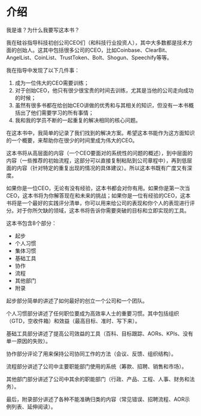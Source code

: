 # 介绍

我是谁？为什么我要写这本书？

我在硅谷指导科技初创公司CEO们（和科技行业投资人），其中大多数都是技术方面的创始人。这其中包括很多公司的CEO，比如Coinbase、ClearBit、AngelList、CoinList、TrustToken、Bolt、Shogun、Speechify等等。

我在指导中发现了以下几件事：

1. 成为一位伟大的CEO需要训练；
2. 对于创始CEO，他只有很少很宝贵的时间去训练，尤其是当他的公司走向成功的时候；
3. 虽然有很多书都在给创始CEO讲做的优秀和与其相关的知识，但没有一本书概括出了他们需要学习的所有事情；
4. 我和我的学员不断的一起重复的解决相同的核心问题。

在这本书中，我简单的记录了我们找到的解决方案。希望这本书能作为这方面知识的一个概要，来帮助你在很少的时间里成为伟大的CEO。

这本书将从高层面的内容（一个CEO要面对的系统性的问题的概述），到中层面的内容（一些推荐的初始流程，这部分可以直接复制粘贴到公司章程中），再到低层面的内容（针对特定的重复出现的情况的具体建议）。所以这本书既有广度又有深度。

如果你是一位CEO，无论有没有经验，这本书都会对你有用。如果你是第一次当CEO，这本书将为你解答现在和未来的挑战；如果你是一位有经验的CEO，这本书将是一个最好的实践评分清单，你可以用来给公司的表现和你个人的表现进行评分。对于你所欠缺的领域，这本书将告诉你需要突破的目标和立即实现的工具。

这本书包含8个部分：

* 起步
* 个人习惯
* 集体习惯
* 基础工具
* 协作
* 流程
* 其他部门
* 附录

起步部分简单的讲述了如何最好的创立一个公司和一个团队。

个人习惯部分讲述了任何职位要成为高效率人士的重要习惯。其中包括组织（GTD，空收件箱）和效益（最高目标、准时、写下来）。

基础工具部分讲述了提高公司效益的工具（百科、目标跟踪、AORs、KPIs、没有单一原因的失败）。

协作部分评论了用来保持公司协同工作的方法（会议、反馈、组织结构）。

流程部分讲述了公司中主要职能部门使用的系统（筹款、招聘、销售和市场）。

其他部门部分讲述了公司中其余的职能部门（行政、产品、工程、人事、财务和法务）。

最后，附录部分讲述了各种不能准确归类的内容（常见错误、招聘流程、AOR示例列表、延伸阅读）。